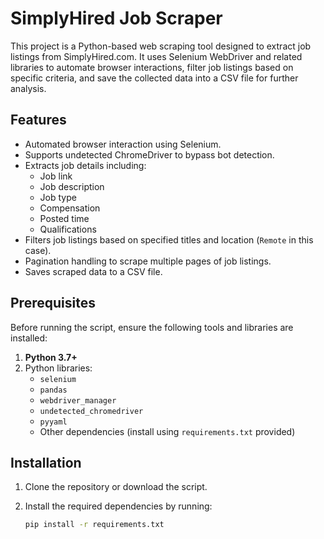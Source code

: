 # SimplyHired Job Scraper

This project is a Python-based web scraping tool designed to extract job listings from SimplyHired.com. It uses Selenium WebDriver and related libraries to automate browser interactions, filter job listings based on specific criteria, and save the collected data into a CSV file for further analysis.

## Features

- Automated browser interaction using Selenium.
- Supports undetected ChromeDriver to bypass bot detection.
- Extracts job details including:
  - Job link
  - Job description
  - Job type
  - Compensation
  - Posted time
  - Qualifications
- Filters job listings based on specified titles and location (`Remote` in this case).
- Pagination handling to scrape multiple pages of job listings.
- Saves scraped data to a CSV file.

## Prerequisites

Before running the script, ensure the following tools and libraries are installed:

1. **Python 3.7+**
2. Python libraries:
   - `selenium`
   - `pandas`
   - `webdriver_manager`
   - `undetected_chromedriver`
   - `pyyaml`
   - Other dependencies (install using `requirements.txt` provided)

## Installation

1. Clone the repository or download the script.
2. Install the required dependencies by running:

   ```bash
   pip install -r requirements.txt
